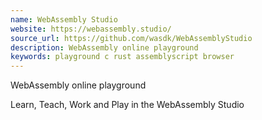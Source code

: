 ```yaml
---
name: WebAssembly Studio
website: https://webassembly.studio/
source_url: https://github.com/wasdk/WebAssemblyStudio
description: WebAssembly online playground
keywords: playground c rust assemblyscript browser
---
```


WebAssembly online playground

Learn, Teach, Work and Play in the WebAssembly Studio
